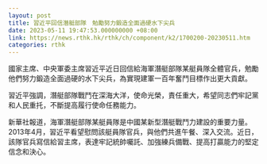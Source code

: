 ```yaml
---
layout: post
title: 習近平回信潛艇部隊　勉勵努力鍛造全面過硬水下尖兵
date: 2023-05-11 19:47:53.000000000 +08:00
link: https://news.rthk.hk/rthk/ch/component/k2/1700200-20230511.htm
categories: rthk
---
```


國家主席、中央軍委主席習近平近日回信給海軍潛艇部隊某艇員隊全體官兵，勉勵他們努力鍛造全面過硬的水下尖兵，為實現建軍一百年奮鬥目標作出更大貢獻。

習近平強調，潛艇部隊戰鬥在深海大洋，使命光榮，責任重大，希望同志們牢記黨和人民重托，不斷提高履行使命任務能力。

新華社報道，海軍潛艇部隊某艇員隊是中國某新型潛艇戰鬥力建設的重要力量。2013年4月，習近平看望慰問該艇員隊官兵，與他們共進午餐、深入交流。近日，該隊官兵寫信給習主席，表達牢記統帥囑託、加強練兵備戰、提高打贏能力的堅定信念和決心。

